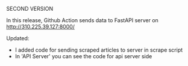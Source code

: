 SECOND VERSION

In this release, Github Action sends data to FastAPI server on http://310.225.39.127:8000/

Updated:
- I added code for sending scraped articles to server in scrape script
- In 'API Server' you can see the code for api server side

